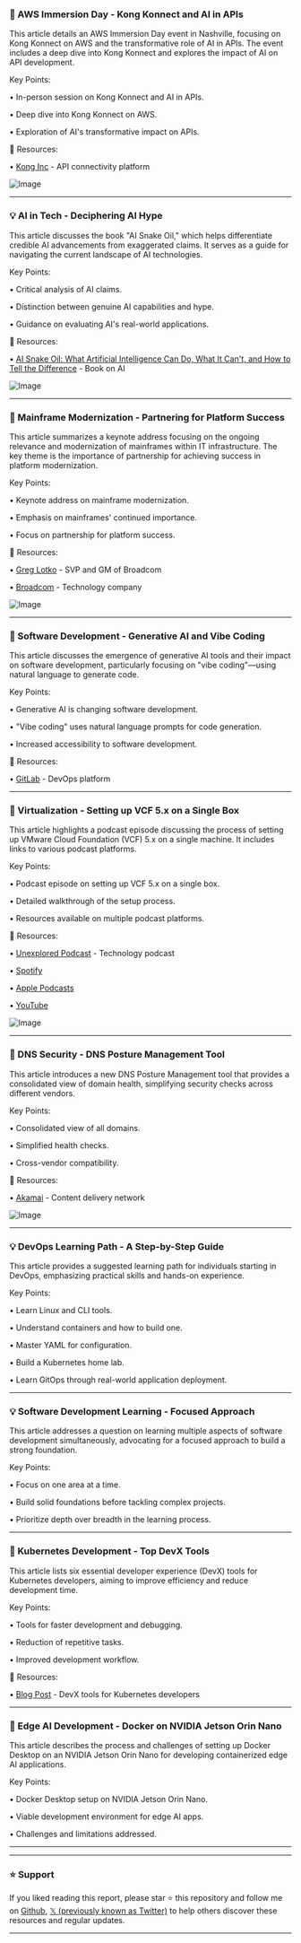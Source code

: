 ### 🤖 AWS Immersion Day - Kong Konnect and AI in APIs

This article details an AWS Immersion Day event in Nashville, focusing on Kong Konnect on AWS and the transformative role of AI in APIs.  The event includes a deep dive into Kong Konnect and explores the impact of AI on API development.

Key Points:

• In-person session on Kong Konnect and AI in APIs.


• Deep dive into Kong Konnect on AWS.


• Exploration of AI's transformative impact on APIs.


🔗 Resources:

• [Kong Inc](https://x.com/thekonginc) - API connectivity platform


![Image](https://pbs.twimg.com/media/GshoWWYWEAA-9OK?format=jpg&name=small)


---

### 💡 AI in Tech - Deciphering AI Hype

This article discusses the book "AI Snake Oil," which helps differentiate credible AI advancements from exaggerated claims.  It serves as a guide for navigating the current landscape of AI technologies.

Key Points:

• Critical analysis of AI claims.


• Distinction between genuine AI capabilities and hype.


• Guidance on evaluating AI's real-world applications.


🔗 Resources:

• [AI Snake Oil: What Artificial Intelligence Can Do, What It Can't, and How to Tell the Difference](https://amzn.to/43EZQny) - Book on AI


![Image](https://pbs.twimg.com/media/Gshb_fZWcAA22bS?format=png&name=small)


---

### 🤖 Mainframe Modernization - Partnering for Platform Success

This article summarizes a keynote address focusing on the ongoing relevance and modernization of mainframes within IT infrastructure. The key theme is the importance of partnership for achieving success in platform modernization.

Key Points:

• Keynote address on mainframe modernization.


• Emphasis on mainframes' continued importance.


• Focus on partnership for platform success.


🔗 Resources:

• [Greg Lotko](https://x.com/GregLotko) - SVP and GM of Broadcom


• [Broadcom](https://x.com/BroadcomMSD) - Technology company


![Image](https://pbs.twimg.com/media/GshRAfoWkAApKZk?format=jpg&name=small)


---

### 🤖 Software Development - Generative AI and Vibe Coding

This article discusses the emergence of generative AI tools and their impact on software development, particularly focusing on "vibe coding"—using natural language to generate code.

Key Points:

• Generative AI is changing software development.


• "Vibe coding" uses natural language prompts for code generation.


• Increased accessibility to software development.



🔗 Resources:

• [GitLab](https://x.com/gitlab) - DevOps platform


---

### 🤖 Virtualization - Setting up VCF 5.x on a Single Box

This article highlights a podcast episode discussing the process of setting up VMware Cloud Foundation (VCF) 5.x on a single machine. It includes links to various podcast platforms.

Key Points:

• Podcast episode on setting up VCF 5.x on a single box.


• Detailed walkthrough of the setup process.


• Resources available on multiple podcast platforms.



🔗 Resources:

• [Unexplored Podcast](https://x.com/UnexploredPod) - Technology podcast


• [Spotify](http://bit.ly/43WFSpA)


• [Apple Podcasts](http://bit.ly/4jqbYyx)


• [YouTube](http://bit.ly/4kQCsdL)


![Image](https://pbs.twimg.com/media/GsgrGFiWEAAWZLr?format=png&name=small)


---

### 🚀 DNS Security - DNS Posture Management Tool

This article introduces a new DNS Posture Management tool that provides a consolidated view of domain health, simplifying security checks across different vendors.

Key Points:

• Consolidated view of all domains.


• Simplified health checks.


• Cross-vendor compatibility.


🔗 Resources:

• [Akamai](https://x.com/Akamai) - Content delivery network


![Image](https://pbs.twimg.com/media/GsgrGFiWEAAWZLr?format=png&name=small)


---

### 💡 DevOps Learning Path -  A Step-by-Step Guide

This article provides a suggested learning path for individuals starting in DevOps, emphasizing practical skills and hands-on experience.

Key Points:

• Learn Linux and CLI tools.


• Understand containers and how to build one.


• Master YAML for configuration.


• Build a Kubernetes home lab.


• Learn GitOps through real-world application deployment.


---

### 💡 Software Development Learning - Focused Approach

This article addresses a question on learning multiple aspects of software development simultaneously, advocating for a focused approach to build a strong foundation.


Key Points:

• Focus on one area at a time.


• Build solid foundations before tackling complex projects.


• Prioritize depth over breadth in the learning process.


---

### 🚀 Kubernetes Development - Top DevX Tools

This article lists six essential developer experience (DevX) tools for Kubernetes developers, aiming to improve efficiency and reduce development time.


Key Points:

• Tools for faster development and debugging.


• Reduction of repetitive tasks.


• Improved development workflow.


🔗 Resources:


• [Blog Post](https://metalbear.co/blog/devx-tools-kubernetes-developers/) - DevX tools for Kubernetes developers


---

### 🤖 Edge AI Development - Docker on NVIDIA Jetson Orin Nano

This article describes the process and challenges of setting up Docker Desktop on an NVIDIA Jetson Orin Nano for developing containerized edge AI applications.

Key Points:

• Docker Desktop setup on NVIDIA Jetson Orin Nano.


• Viable development environment for edge AI apps.


•  Challenges and limitations addressed.


---


---

### ⭐️ Support

If you liked reading this report, please star ⭐️ this repository and follow me on [Github](https://github.com/Drix10), [𝕏 (previously known as Twitter)](https://x.com/DRIX_10_) to help others discover these resources and regular updates.

---